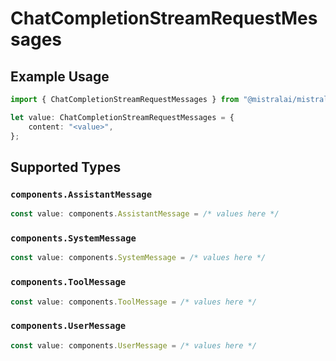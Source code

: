 # ChatCompletionStreamRequestMessages

## Example Usage

```typescript
import { ChatCompletionStreamRequestMessages } from "@mistralai/mistralai/models/components";

let value: ChatCompletionStreamRequestMessages = {
    content: "<value>",
};
```

## Supported Types

### `components.AssistantMessage`

```typescript
const value: components.AssistantMessage = /* values here */
```

### `components.SystemMessage`

```typescript
const value: components.SystemMessage = /* values here */
```

### `components.ToolMessage`

```typescript
const value: components.ToolMessage = /* values here */
```

### `components.UserMessage`

```typescript
const value: components.UserMessage = /* values here */
```

